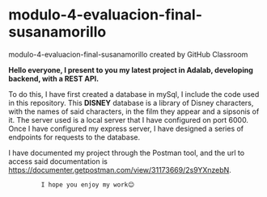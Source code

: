 # modulo-4-evaluacion-final-susanamorillo
modulo-4-evaluacion-final-susanamorillo created by GitHub Classroom
           
            
**Hello everyone, I present to you my latest project in Adalab, developing backend, with a REST API.**



To do this, I have first created a database in mySql, I include the code used in this repository.
This **DISNEY** database is a library of Disney characters, with the names of said characters,
in the film they appear and a sipsonis of it.
The server used is a local server that I have configured on port 6000. Once I have configured
my express server, I have designed a series of endpoints for requests to the database.


I have documented my project through the Postman tool, and the url to access said documentation
is https://documenter.getpostman.com/view/31173669/2s9YXnzebN.
            


             I hope you enjoy my work😊
